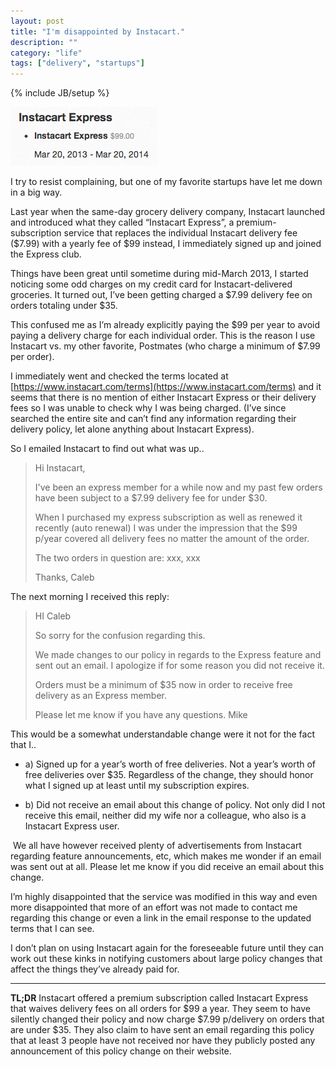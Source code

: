 ```yaml
---
layout: post
title: "I'm disappointed by Instacart."
description: ""
category: "life"
tags: ["delivery", "startups"]
---
```

{% include JB/setup %}

![](/assets/instacart.png)

I try to resist complaining, but one of my favorite startups have let me down in a big way.
 
Last year when the same-day grocery delivery company, Instacart launched and introduced what they called “Instacart Express”, a premium-subscription service that replaces the individual Instacart delivery fee ($7.99) with a yearly fee of $99 instead, I immediately signed up and joined the Express club.
 
Things have been great until sometime during mid-March 2013, I started noticing some odd charges on my credit card for Instacart-delivered groceries. It turned out, I’ve been getting charged a $7.99 delivery fee on orders totaling under $35.

This confused me as I’m already explicitly paying the $99 per year to avoid paying a delivery charge for each individual order. This is the reason I use Instacart vs. my other favorite, Postmates (who charge a minimum of $7.99 per order).

I immediately went and checked the terms located at [https://www.instacart.com/terms](https://www.instacart.com/terms) and it seems that there is no mention of either Instacart Express or  their delivery fees so I was unable to check why I was being charged. (I’ve since searched the entire site and can’t find any information regarding their delivery policy, let alone anything about Instacart Express).

So I emailed Instacart to find out what was up..

> Hi Instacart,
>
> I've been an express member for a while now and my past few orders have been subject to a $7.99 delivery fee for under $30.
> 
> When I purchased my express subscription as well as renewed it recently (auto renewal) I was under the impression that the $99 p/year covered all delivery fees no matter the amount of the order.
> 
> The two orders in question are: xxx, xxx
> 
> Thanks,
> Caleb

The next morning I received this reply:

> HI Caleb
>
> So sorry for the confusion regarding this.
> 
> We made changes to our policy in regards to the Express feature and sent out an email.  I apologize if for some reason you did not receive it.
> 
> Orders must be a minimum of $35 now in order to receive free delivery as an Express member.
> 
> Please let me know if you have any questions.
> Mike

This would be a somewhat understandable change were it not for the fact that I..
 
+ a) Signed up for a year’s worth of free deliveries. Not a year’s worth of free deliveries over $35. Regardless of the change, they should honor what I signed up at least until my subscription expires.
 
+ b) Did not receive an email about this change of policy. Not only did I not receive this email, neither did my wife nor a colleague, who also is a Instacart Express user.

 We all have however received plenty of advertisements from Instacart regarding feature announcements, etc, which makes me wonder if an email was sent out at all. Please let me know if you did receive an email about this change.
 
I’m highly disappointed that the service was modified in this way and even more disappointed that more of an effort was not made to contact me regarding this change or even a link in the email response to the updated terms that I can see.
 
I don’t plan on using Instacart again for the foreseeable future until they can work out these kinks in notifying customers about large policy changes that affect the things they’ve already paid for.

---

**TL;DR** Instacart offered a premium subscription called Instacart Express that waives delivery fees on all orders for $99 a year.  They seem to have silently changed their policy and now charge $7.99 p/delivery on orders that are under $35.  They also claim to have sent an email regarding this policy that at least 3 people have not received nor have they publicly posted any announcement of this policy change on their website.
